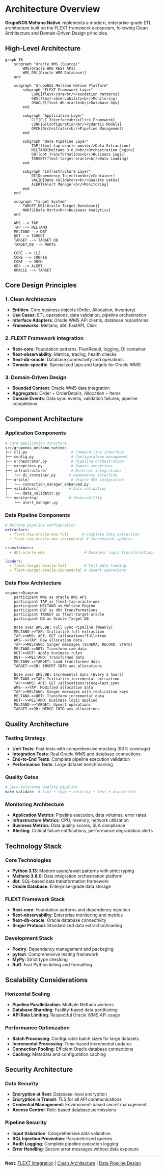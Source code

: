 # Architecture Overview

**GrupoNOS Meltano Native** implements a modern, enterprise-grade ETL architecture built on the FLEXT framework ecosystem, following Clean Architecture and Domain-Driven Design principles.

## High-Level Architecture

```mermaid
graph TB
    subgraph "Oracle WMS (Source)"
        WMS[Oracle WMS REST API]
        WMS_DB[(Oracle WMS Database)]
    end
    
    subgraph "GrupoNOS Meltano Native Platform"
        subgraph "FLEXT Framework Layer"
            CORE[flext-core<br/>Foundation Patterns]
            OBS[flext-observability<br/>Monitoring]
            ORACLE[flext-db-oracle<br/>Database Ops]
        end
        
        subgraph "Application Layer"
            CLI[CLI Interface<br/>Click Framework]
            CONFIG[Configuration<br/>Pydantic Models]
            ORCH[Orchestrator<br/>Pipeline Management]
        end
        
        subgraph "Data Pipeline Layer"
            TAP[flext-tap-oracle-wms<br/>Data Extraction]
            MELTANO[Meltano 3.8.0<br/>Orchestration Engine]
            DBT[dbt Transformations<br/>Business Logic]
            TARGET[flext-target-oracle<br/>Data Loading]
        end
        
        subgraph "Infrastructure Layer"
            DI[Dependency Injection<br/>Container]
            VALID[Data Validators<br/>Quality Gates]
            ALERT[Alert Manager<br/>Monitoring]
        end
    end
    
    subgraph "Target System"
        TARGET_DB[(Oracle Target Database)]
        MARTS[Data Marts<br/>Business Analytics]
    end
    
    WMS --> TAP
    TAP --> MELTANO
    MELTANO --> DBT
    DBT --> TARGET
    TARGET --> TARGET_DB
    TARGET_DB --> MARTS
    
    CORE --> CLI
    CORE --> CONFIG
    CORE --> ORCH
    OBS --> ALERT
    ORACLE --> TARGET
```

## Core Design Principles

### 1. Clean Architecture
- **Entities**: Core business objects (Order, Allocation, Inventory)
- **Use Cases**: ETL operations, data validation, pipeline orchestration
- **Interface Adapters**: Oracle WMS API clients, database repositories
- **Frameworks**: Meltano, dbt, FastAPI, Click

### 2. FLEXT Framework Integration
- **flext-core**: Foundation patterns, FlextResult, logging, DI container
- **flext-observability**: Metrics, tracing, health checks
- **flext-db-oracle**: Database connectivity and operations
- **Domain-specific**: Specialized taps and targets for Oracle WMS

### 3. Domain-Driven Design
- **Bounded Context**: Oracle WMS data integration
- **Aggregates**: Order + OrderDetails, Allocation + Items
- **Domain Events**: Data sync events, validation failures, pipeline completions

## Component Architecture

### Application Components

```python
# Core application structure
src/gruponos_meltano_native/
├── cli.py                    # Command-line interface
├── config.py                 # Configuration management
├── orchestrator.py           # Pipeline orchestration
├── exceptions.py             # Domain exceptions
├── infrastructure/           # External integrations
│   └── di_container.py      # Dependency injection
├── oracle/                   # Oracle WMS integration
│   └── connection_manager_enhanced.py
├── validators/              # Data validation
│   └── data_validator.py
└── monitoring/              # Observability
    └── alert_manager.py
```

### Data Pipeline Components

```yaml
# Meltano pipeline configuration
extractors:
  - flext-tap-oracle-wms-full      # Complete data extraction
  - flext-tap-oracle-wms-incremental # Incremental updates

transformers:
  - dbt-oracle-wms                  # Business logic transformations

loaders:
  - flext-target-oracle-full        # Full data loading
  - flext-target-oracle-incremental # Upsert operations
```

### Data Flow Architecture

```mermaid
sequenceDiagram
    participant WMS as Oracle WMS API
    participant TAP as flext-tap-oracle-wms
    participant MELTANO as Meltano Engine
    participant DBT as dbt Transformations
    participant TARGET as flext-target-oracle
    participant DB as Oracle Target DB
    
    Note over WMS,DB: Full Sync Pipeline (Weekly)
    MELTANO->>TAP: Initialize full extraction
    TAP->>WMS: API: GET /allocations?full=true
    WMS-->>TAP: Raw allocation data
    TAP->>MELTANO: Singer messages (SCHEMA, RECORD, STATE)
    MELTANO->>DBT: Transform raw data
    DBT->>DBT: Apply business rules
    DBT-->>MELTANO: Transformed data
    MELTANO->>TARGET: Load transformed data
    TARGET->>DB: INSERT INTO wms_allocations
    
    Note over WMS,DB: Incremental Sync (Every 2 hours)
    MELTANO->>TAP: Initialize incremental extraction
    TAP->>WMS: API: GET /allocations?since=last_sync
    WMS-->>TAP: Modified allocation data
    TAP->>MELTANO: Singer messages with replication keys
    MELTANO->>DBT: Transform incremental data
    DBT-->>MELTANO: Business logic applied
    MELTANO->>TARGET: Upsert operations
    TARGET->>DB: MERGE INTO wms_allocations
```

## Quality Architecture

### Testing Strategy
- **Unit Tests**: Fast tests with comprehensive mocking (90% coverage)
- **Integration Tests**: Real Oracle WMS and database connections
- **End-to-End Tests**: Complete pipeline execution validation
- **Performance Tests**: Large dataset benchmarking

### Quality Gates
```bash
# Zero-tolerance quality pipeline
make validate  # lint + type + security + test + oracle-test
```

### Monitoring Architecture
- **Application Metrics**: Pipeline execution, data volumes, error rates
- **Infrastructure Metrics**: CPU, memory, network utilization
- **Business Metrics**: Data quality scores, SLA compliance
- **Alerting**: Critical failure notifications, performance degradation alerts

## Technology Stack

### Core Technologies
- **Python 3.13**: Modern async/await patterns with strict typing
- **Meltano 3.8.0**: Data integration orchestration platform
- **dbt**: SQL-based data transformation framework
- **Oracle Database**: Enterprise-grade data storage

### FLEXT Framework Stack
- **flext-core**: Foundation patterns and dependency injection
- **flext-observability**: Enterprise monitoring and metrics
- **flext-db-oracle**: Oracle database connectivity
- **Singer Protocol**: Standardized data extraction/loading

### Development Stack
- **Poetry**: Dependency management and packaging
- **pytest**: Comprehensive testing framework
- **MyPy**: Strict type checking
- **Ruff**: Fast Python linting and formatting

## Scalability Considerations

### Horizontal Scaling
- **Pipeline Parallelization**: Multiple Meltano workers
- **Database Sharding**: Facility-based data partitioning
- **API Rate Limiting**: Respectful Oracle WMS API usage

### Performance Optimization
- **Batch Processing**: Configurable batch sizes for large datasets
- **Incremental Processing**: Time-based incremental updates
- **Connection Pooling**: Efficient Oracle database connections
- **Caching**: Metadata and configuration caching

## Security Architecture

### Data Security
- **Encryption at Rest**: Database-level encryption
- **Encryption in Transit**: TLS for all API communications
- **Credential Management**: Environment-based secret management
- **Access Control**: Role-based database permissions

### Pipeline Security
- **Input Validation**: Comprehensive data validation
- **SQL Injection Prevention**: Parameterized queries
- **Audit Logging**: Complete pipeline execution logging
- **Error Handling**: Secure error messages without data exposure

---

**Next**: [FLEXT Integration](flext-integration.md) | [Clean Architecture](clean-architecture.md) | [Data Pipeline Design](data-pipeline.md)
